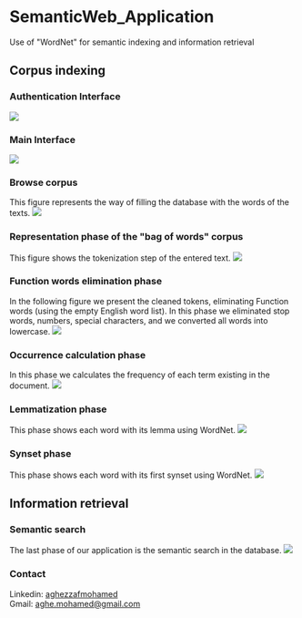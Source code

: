 # SemanticWeb_Application
Use of "WordNet" for semantic indexing and information retrieval
## Corpus indexing
### Authentication Interface
![](Images/authentification.png)
<br>
### Main Interface
![](Images/acceuil.png)
<br>
### Browse corpus
This figure represents the way of filling the database with the words of the texts.
![](Images/affichage.png)
<br>
### Representation phase of the "bag of words" corpus
This figure shows the tokenization step of the entered text.
![](Images/tokenisation.png)
<br>
### Function words elimination phase
In the following figure we present the cleaned tokens, eliminating Function words (using the empty English word list).
In this phase we eliminated stop words, numbers, special characters, and we converted all words into lowercase.
![](Images/elemination.png)
<br>
### Occurrence calculation phase
In this phase we calculates the frequency of each term existing in the document.
![](Images/occurance.png)
<br>
### Lemmatization phase
This phase shows each word with its lemma using WordNet.
![](Images/lemmatisation.png)
<br>
### Synset phase
This phase shows each word with its first synset using WordNet.
![](Images/synset.png)
<br>

## Information retrieval
### Semantic search
The last phase of our application is the semantic search in the database.
![](Images/sémantique.png)
<br>
### Contact
Linkedin: <a href="https://www.linkedin.com/in/mohamed-aghezzaf/">aghezzafmohamed<a/> <br>
Gmail: aghe.mohamed@gmail.com

